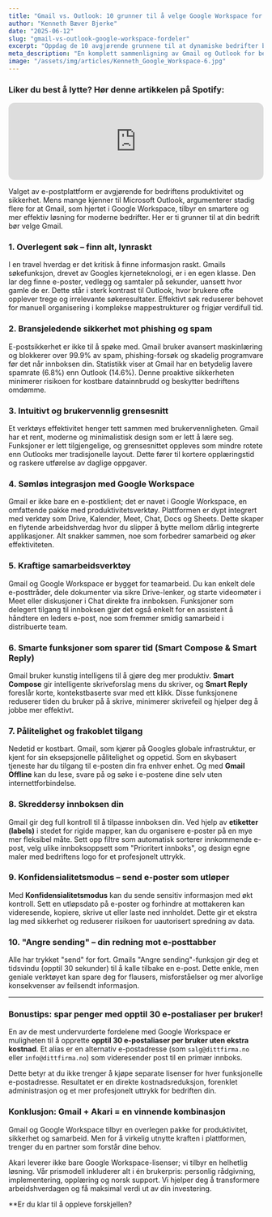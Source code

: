 ```yaml
---
title: "Gmail vs. Outlook: 10 grunner til å velge Google Workspace for din bedrift"
author: "Kenneth Bæver Bjerke"
date: "2025-06-12"
slug: "gmail-vs-outlook-google-workspace-fordeler"
excerpt: "Oppdag de 10 avgjørende grunnene til at dynamiske bedrifter bytter fra Outlook til Gmail. Fra overlegent søk og bunnsolid sikkerhet til smarte funksjoner som sparer deg tid."
meta_description: "En komplett sammenligning av Gmail og Outlook for bedrifter. Lær hvorfor Gmails søk, sikkerhet, brukervennlighet og integrasjoner i Google Workspace er et smartere valg."
image: "/assets/img/articles/Kenneth_Google_Workspace-6.jpg"
---
```


### Liker du best å lytte? Hør denne artikkelen på Spotify:
<iframe style="border-radius:12px" src="https://open.spotify.com/embed/episode/1lxLhnVqmOYPJ2Tgb5PjP0?utm_source=generator" width="100%" height="152" frameBorder="0" allowfullscreen="" allow="autoplay; clipboard-write; encrypted-media; fullscreen; picture-in-picture" loading="lazy"></iframe>

Valget av e-postplattform er avgjørende for bedriftens produktivitet og sikkerhet. Mens mange kjenner til Microsoft Outlook, argumenterer stadig flere for at Gmail, som hjertet i Google Workspace, tilbyr en smartere og mer effektiv løsning for moderne bedrifter. Her er ti grunner til at din bedrift bør velge Gmail.

### 1. Overlegent søk – finn alt, lynraskt

I en travel hverdag er det kritisk å finne informasjon raskt. Gmails søkefunksjon, drevet av Googles kjerneteknologi, er i en egen klasse. Den lar deg finne e-poster, vedlegg og samtaler på sekunder, uansett hvor gamle de er. Dette står i sterk kontrast til Outlook, hvor brukere ofte opplever trege og irrelevante søkeresultater. Effektivt søk reduserer behovet for manuell organisering i komplekse mappestrukturer og frigjør verdifull tid.

### 2. Bransjeledende sikkerhet mot phishing og spam

E-postsikkerhet er ikke til å spøke med. Gmail bruker avansert maskinlæring og blokkerer over 99.9% av spam, phishing-forsøk og skadelig programvare før det når innboksen din. Statistikk viser at Gmail har en betydelig lavere spamrate (6.8%) enn Outlook (14.6%). Denne proaktive sikkerheten minimerer risikoen for kostbare datainnbrudd og beskytter bedriftens omdømme.

### 3. Intuitivt og brukervennlig grensesnitt

Et verktøys effektivitet henger tett sammen med brukervennligheten. Gmail har et rent, moderne og minimalistisk design som er lett å lære seg. Funksjoner er lett tilgjengelige, og grensesnittet oppleves som mindre rotete enn Outlooks mer tradisjonelle layout. Dette fører til kortere opplæringstid og raskere utførelse av daglige oppgaver.

### 4. Sømløs integrasjon med Google Workspace

Gmail er ikke bare en e-postklient; det er navet i Google Workspace, en omfattende pakke med produktivitetsverktøy. Plattformen er dypt integrert med verktøy som Drive, Kalender, Meet, Chat, Docs og Sheets. Dette skaper en flytende arbeidshverdag hvor du slipper å bytte mellom dårlig integrerte applikasjoner. Alt snakker sammen, noe som forbedrer samarbeid og øker effektiviteten.

### 5. Kraftige samarbeidsverktøy

Gmail og Google Workspace er bygget for teamarbeid. Du kan enkelt dele e-posttråder, dele dokumenter via sikre Drive-lenker, og starte videomøter i Meet eller diskusjoner i Chat direkte fra innboksen. Funksjoner som delegert tilgang til innboksen gjør det også enkelt for en assistent å håndtere en leders e-post, noe som fremmer smidig samarbeid i distribuerte team.

### 6. Smarte funksjoner som sparer tid (Smart Compose & Smart Reply)

Gmail bruker kunstig intelligens til å gjøre deg mer produktiv. **Smart Compose** gir intelligente skriveforslag mens du skriver, og **Smart Reply** foreslår korte, kontekstbaserte svar med ett klikk. Disse funksjonene reduserer tiden du bruker på å skrive, minimerer skrivefeil og hjelper deg å jobbe mer effektivt.

### 7. Pålitelighet og frakoblet tilgang

Nedetid er kostbart. Gmail, som kjører på Googles globale infrastruktur, er kjent for sin eksepsjonelle pålitelighet og oppetid. Som en skybasert tjeneste har du tilgang til e-posten din fra enhver enhet. Og med **Gmail Offline** kan du lese, svare på og søke i e-postene dine selv uten internettforbindelse.

### 8. Skreddersy innboksen din

Gmail gir deg full kontroll til å tilpasse innboksen din. Ved hjelp av **etiketter (labels)** i stedet for rigide mapper, kan du organisere e-poster på en mye mer fleksibel måte. Sett opp filtre som automatisk sorterer innkommende e-post, velg ulike innboksoppsett som "Prioritert innboks", og design egne maler med bedriftens logo for et profesjonelt uttrykk.

### 9. Konfidensialitetsmodus – send e-poster som utløper

Med **Konfidensialitetsmodus** kan du sende sensitiv informasjon med økt kontroll. Sett en utløpsdato på e-poster og forhindre at mottakeren kan videresende, kopiere, skrive ut eller laste ned innholdet. Dette gir et ekstra lag med sikkerhet og reduserer risikoen for uautorisert spredning av data.

### 10. "Angre sending" – din redning mot e-posttabber

Alle har trykket "send" for fort. Gmails "Angre sending"-funksjon gir deg et tidsvindu (opptil 30 sekunder) til å kalle tilbake en e-post. Dette enkle, men geniale verktøyet kan spare deg for flausers, misforståelser og mer alvorlige konsekvenser av feilsendt informasjon.

---

### Bonustips: spar penger med opptil 30 e-postaliaser per bruker!

En av de mest undervurderte fordelene med Google Workspace er muligheten til å opprette **opptil 30 e-postaliaser per bruker uten ekstra kostnad**. Et alias er en alternativ e-postadresse (som `salg@dittfirma.no` eller `info@dittfirma.no`) som videresender post til en primær innboks.

Dette betyr at du ikke trenger å kjøpe separate lisenser for hver funksjonelle e-postadresse. Resultatet er en direkte kostnadsreduksjon, forenklet administrasjon og et mer profesjonelt uttrykk for bedriften din.

### Konklusjon: Gmail + Akari = en vinnende kombinasjon

Gmail og Google Workspace tilbyr en overlegen pakke for produktivitet, sikkerhet og samarbeid. Men for å virkelig utnytte kraften i plattformen, trenger du en partner som forstår dine behov.

Akari leverer ikke bare Google Workspace-lisenser; vi tilbyr en helhetlig løsning. Vår prismodell inkluderer alt i én brukerpris: personlig rådgivning, implementering, opplæring og norsk support. Vi hjelper deg å transformere arbeidshverdagen og få maksimal verdi ut av din investering.

**Er du klar til å oppleve forskjellen?

